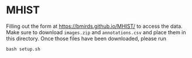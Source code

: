 # MHIST

Filling out the form at https://bmirds.github.io/MHIST/ to access the data.
Make sure to download `images.zip` and `annotations.csv` and place them in this directory.
Once those files have been downloaded, please run

```
bash setup.sh
```
